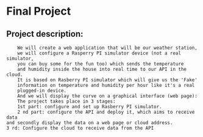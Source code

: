 # Final Project
## Project description:
        We will create a web application that will be our weather station,
        we will configure a Rasperry PI simulator device (not a real simulator,
        you can buy some for the fun too) which sends the temperature
        and humidity inside the house into real time to our API in the cloud.
        It is based on Rasberry PI simulator which will give us the 'Fake'
        information on temperature and humidity per hour like it's a real
        plugged-in device.
        And we will display the curve on a graphical interface (web page):
        The project takes place in 3 stages:
        1st part: configure and set up Rasberry PI simulator.
        2 nd part: configure the API and deploy it, which aims to receive data
	and secondly display the data on a web page or cloud address.
	3 rd: Configure the cloud to receive data from the API